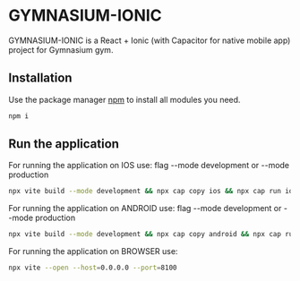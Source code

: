 # GYMNASIUM-IONIC

GYMNASIUM-IONIC is a React + Ionic (with Capacitor for native mobile app) project for Gymnasium gym.

## Installation

Use the package manager [npm](https://www.npmjs.com/) to install all modules you need.

```bash
npm i
```

## Run the application

For running the application on IOS use:
flag --mode development or --mode production

```bash
npx vite build --mode development && npx cap copy ios && npx cap run ios --target=AD6EBF25-06D7-47BD-858D-BC948EF0F4A7
```

For running the application on ANDROID use:
flag --mode development or --mode production

```bash
npx vite build --mode development && npx cap copy android && npx cap run android --target=Pixel_8_API_33
```

For running the application on BROWSER use:

```bash
npx vite --open --host=0.0.0.0 --port=8100
```
